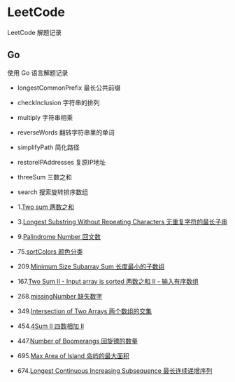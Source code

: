 # LeetCode
LeetCode 解题记录

## Go
使用 Go 语言解题记录

- longestCommonPrefix 最长公共前缀
- checkInclusion 字符串的排列
- multiply 字符串相乘
- reverseWords 翻转字符串里的单词
- simplifyPath 简化路径
- restoreIPAddresses 复原IP地址
- threeSum 三数之和
- search 搜索旋转排序数组

- 1.[Two sum 两数之和](./Go/1_twoSum.go)
- 3.[Longest Substring Without Repeating Characters 无重复字符的最长子串](./Go/3_lengthOfLongestSubstring.go)
- 9.[Palindrome Number 回文数](./Go/9_isPalindrome.go)
- 75.[sortColors 颜色分类](./Go/75_sortColors.go)
- 209.[Minimum Size Subarray Sum 长度最小的子数组](./Go/209_minSubArrayLen.go)
- 167.[Two Sum II - Input array is sorted 两数之和 II - 输入有序数组](./Go/167_twoSum2.go)
- 268.[missingNumber 缺失数字](./Go/268_missingNumber.go)
- 349.[Intersection of Two Arrays 两个数组的交集](./Go/349_intersection.go)
- 454.[4Sum II 四数相加 II](./Go/454_4SumII.go)
- 447.[Number of Boomerangs 回旋镖的数量](./Go/447_numberOfBoomerangs.go)
- 695.[Max Area of Island 岛屿的最大面积](./Go/695_maxAreaOfIsland.go)
- 674.[Longest Continuous Increasing Subsequence 最长连续递增序列](./Go/674_findLengthOfLCIS.go)
